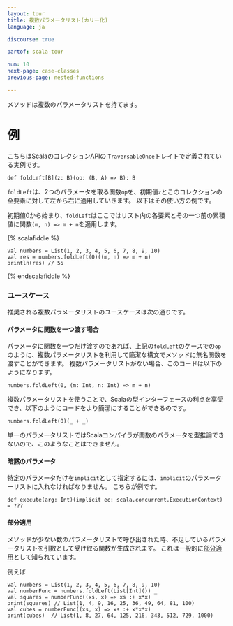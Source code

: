 ```yaml
---
layout: tour
title: 複数パラメータリスト(カリー化)
language: ja

discourse: true

partof: scala-tour

num: 10
next-page: case-classes
previous-page: nested-functions

---
```


メソッドは複数のパラメータリストを持てます。

# 例

こちらはScalaのコレクションAPIの `TraversableOnce`トレイトで定義されている実例です。

```
def foldLeft[B](z: B)(op: (B, A) => B): B
```
`foldLeft`は、2つのパラメータを取る関数`op`を、初期値`z`とこのコレクションの全要素に対して左から右に適用していきます。
以下はその使い方の例です。

初期値0から始まり、`foldLeft`はここではリスト内の各要素とその一つ前の累積値に関数`(m, n) => m + n`を適用します。

{% scalafiddle %}
```tut
val numbers = List(1, 2, 3, 4, 5, 6, 7, 8, 9, 10)
val res = numbers.foldLeft(0)((m, n) => m + n)
println(res) // 55
```
{% endscalafiddle %}

### ユースケース
推奨される複数パラメータリストのユースケースは次の通りです。

#### パラメータに関数を一つ渡す場合
パラメータに関数を一つだけ渡すのであれば、上記の`foldLeft`のケースでの`op`のように、複数パラメータリストを利用して簡潔な構文でメソッドに無名関数を渡すことができます。
複数パラメータリストがない場合、このコードは以下のようになります。


```
numbers.foldLeft(0, (m: Int, n: Int) => m + n)	
```

複数パラメータリストを使うことで、Scalaの型インターフェースの利点を享受でき、以下のようにコードをより簡潔にすることができるのです。

```
numbers.foldLeft(0)(_ + _)
```
単一のパラメータリストではScalaコンパイラが関数のパラメータを型推論できないので、このようなことはできません。

#### 暗黙のパラメータ
特定のパラメータだけを`implicit`として指定するには、`implicit`のパラメーターリストに入れなければなりません。
こちらが例です。

```
def execute(arg: Int)(implicit ec: scala.concurrent.ExecutionContext) = ???
```

#### 部分適用

メソッドが少ない数のパラメータリストで呼び出された時、不足しているパラメータリストを引数として受け取る関数が生成されます。
これは一般的に[部分適用](https://en.wikipedia.org/wiki/Partial_application)として知られています。

例えば
```tut
val numbers = List(1, 2, 3, 4, 5, 6, 7, 8, 9, 10)
val numberFunc = numbers.foldLeft(List[Int]()) _
val squares = numberFunc((xs, x) => xs :+ x*x)
print(squares) // List(1, 4, 9, 16, 25, 36, 49, 64, 81, 100)
val cubes = numberFunc((xs, x) => xs :+ x*x*x)
print(cubes)  // List(1, 8, 27, 64, 125, 216, 343, 512, 729, 1000)
```	
